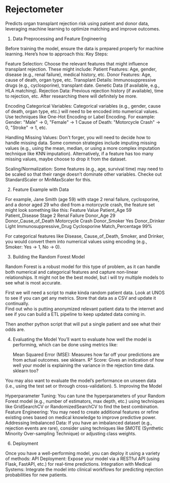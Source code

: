 # Rejectometer
Predicts organ transplant rejection risk using patient and donor data, leveraging machine learning to optimize matching and improve outcomes.


1. Data Preprocessing and Feature Engineering

Before training the model, ensure the data is prepared properly for machine learning. Here’s how to approach this:
Key Steps:

Feature Selection: Choose the relevant features that might influence transplant rejection. These might include:
    Patient Features: Age, gender, disease (e.g., renal failure), medical history, etc.
    Donor Features: Age, cause of death, organ type, etc.
    Transplant Details: Immunosuppressive drugs (e.g., cyclosporine), transplant date.
    Genetic Data (if available, e.g., HLA matching).
    Rejection Data: Previous rejection history (if available), time to rejection, etc.
After researching there will definitely be more.  

Encoding Categorical Variables:
    Categorical variables (e.g., gender, cause of death, organ type, etc.) will need to be encoded into numerical values.  Use techniques like One-Hot Encoding or Label Encoding.
    For example:
        Gender: "Male" -> 0, "Female" -> 1
        Cause of Death: "Motorcycle Crash" -> 0, "Stroke" -> 1, etc.

Handling Missing Values:
    Don't forger, you will need to decide how to handle missing data. Some common strategies include imputing missing values (e.g., using the mean, median, or using a more complex imputation technique like KNN imputation).
    Alternatively, if a feature has too many missing values, maybe choose to drop it from the dataset.

Scaling/Normalization:
    Some features (e.g., age, survival time) may need to be scaled so that their range doesn’t dominate other variables. Checke out StandardScaler or MinMaxScaler for this.

   

2. Feature Example with Data

For example, Jane Smith (age 59) with stage 2 renal failure, cyclosporine, and a donor aged 29 who died from a motorcycle crash, the feature set might look something like this:
Feature	Value
Patient_Age	59
Patient_Disease	Stage 2 Renal Failure
Donor_Age	29
Donor_Cause_of_Death	Motorcycle Crash
Donor_Smoker	Yes
Donor_Drinker	Light
Immunosuppressive_Drug	Cyclosporine
Match_Percentage	99%

For categorical features like Disease, Cause_of_Death, Smoker, and Drinker, you would convert them into numerical values using encoding (e.g., Smoker: Yes -> 1, No -> 0).

3. Building the Random Forest Model

Random Forest is a robust model for this type of problem, as it can handle both numerical and categorical features and capture non-linear relationships. It might not be the best model, but i will try multiple models to see what is most accurate.   

First we will need a script to make kinda random patient data.  Look at UNOS to see if you can get any metrics. Store that data as a CSV and update it continually.  
Find out who is putting anonymized relevant patient data to the internet and see if you can build a ETL pipeline to keep updated data coming in.  

Then another python script that will put a single patient and see what their odds are.  

4. Evaluating the Model
You’ll want to evaluate how well the model is performing, which can be done using metrics like:

    Mean Squared Error (MSE): Measures how far off your predictions are from actual outcomes.  see sklearn.
    R² Score: Gives an indication of how well your model is explaining the variance in the rejection time data.  sklearn too?

You may also want to evaluate the model’s performance on unseen data (i.e., using the test set or through cross-validation).
5. Improving the Model

Hyperparameter Tuning: You can tune the hyperparameters of your Random Forest model (e.g., number of estimators, max depth, etc.) using techniques like GridSearchCV or RandomizedSearchCV to find the best combination.
Feature Engineering: You may need to create additional features or refine existing ones based on medical knowledge to improve predictive power.
Addressing Imbalanced Data: If you have an imbalanced dataset (e.g., rejection events are rare), consider using techniques like SMOTE (Synthetic Minority Over-sampling Technique) or adjusting class weights.


6. Deployment

Once you have a well-performing model, you can deploy it using a variety of methods:
API Deployment: Expose your model via a RESTful API (using Flask, FastAPI, etc.) for real-time predictions.
Integration with Medical Systems: Integrate the model into clinical workflows for predicting rejection probabilities for new patients.

   
